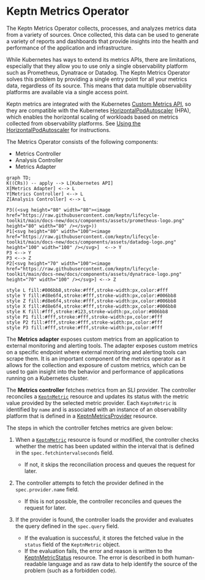 # Keptn Metrics Operator

The Keptn Metrics Operator collects, processes,
and analyzes metrics data from a variety of sources.
Once collected, this data can be used
to generate a variety of reports and dashboards
that provide insights into the health and performance
of the application and infrastructure.

While Kubernetes has ways to extend its metrics APIs, there are limitations,
especially that they allow you to use only a single observability platform
such as Prometheus, Dynatrace or Datadog.
The Keptn Metrics Operator solves this problem
by providing a single entry point for
all your metrics data, regardless of its source.
This means that data multiple observability platforms are available via
a single access point.

Keptn metrics are integrated with the Kubernetes
[Custom Metrics API](https://github.com/kubernetes/metrics#custom-metrics-api),
so they are compatible with the Kubernetes
[HorizontalPodAutoscaler](https://kubernetes.io/docs/tasks/run-application/horizontal-pod-autoscale/)
(HPA), which enables the horizontal scaling of workloads
based on metrics collected from observability platforms.
See
[Using the HorizontalPodAutoscaler](../use-cases/hpa.md)
for instructions.

The Metrics Operator consists of the following components:

* Metrics Controller
* Analysis Controller
* Metrics Adapter

```mermaid
graph TD;
K((CRs)) -- apply --> L[Kubernetes API]
X[Metrics Adapter] <--> L
Y[Metrics Controller] <--> L
Z[Analysis Controller] <--> L

P3((<svg height="80" width="80"><image href="https://raw.githubusercontent.com/keptn/lifecycle-toolkit/main/docs-new/docs/components/assets/prometheus-logo.png" height="80" width="80" /></svg>))
P1[<svg height="80" width="100"><image href="https://raw.githubusercontent.com/keptn/lifecycle-toolkit/main/docs-new/docs/components/assets/datadog-logo.png" height="100" width="100" /></svg>]  <--> Y
P3 <--> Y
P3 <--> Z
P2[<svg height="70" width="100"><image href="https://raw.githubusercontent.com/keptn/lifecycle-toolkit/main/docs-new/docs/components/assets/dynatrace-logo.png" height="70" width="100" /></svg>] <--> Z

style L fill:#006bb8,stroke:#fff,stroke-width:px,color:#fff
style Y fill:#d8e6f4,stroke:#fff,stroke-width:px,color:#006bb8
style Z fill:#d8e6f4,stroke:#fff,stroke-width:px,color:#006bb8
style X fill:#d8e6f4,stroke:#fff,stroke-width:px,color:#006bb8
style K fill:#fff,stroke:#123,stroke-width:px,color:#006bb8
style P1 fill:#fff,stroke:#fff,stroke-width:px,color:#fff
style P2 fill:#fff,stroke:#fff,stroke-width:px,color:#fff
style P3 fill:#fff,stroke:#fff,stroke-width:px,color:#fff
```

The **Metrics adapter** exposes custom metrics from an application
to external monitoring and alerting tools.
The adapter exposes custom metrics on a specific endpoint
where external monitoring and alerting tools can scrape them.
It is an important component of the metrics operator
as it allows for the collection and exposure of custom metrics,
which can be used to gain insight into the behavior and performance
of applications running on a Kubernetes cluster.

The **Metrics controller** fetches metrics from an SLI provider.
The controller reconciles a [`KeptnMetric`](../reference/crd-reference/metric.md)
resource and updates its status with the metric value
provided by the selected metric provider.
Each `KeptnMetric` is identified by `name`
and is associated with an instance of an observability platform
that is defined in a
[KeptnMetricsProvider](../reference/crd-reference/metricsprovider.md)
resource.

The steps in which the controller fetches metrics are given below:

1. When a [`KeptnMetric`](../reference/crd-reference/metric.md)
   resource is found or modified,
   the controller checks whether the metric has been updated
   within the interval that is defined in the `spec.fetchintervalseconds` field.
   * If not, it skips the reconciliation process
     and queues the request for later.

2. The controller attempts to fetch the provider defined in the
   `spec.provider.name` field.
   * If this is not possible, the controller reconciles
     and queues the request for later.

3. If the provider is found,
   the controller loads the provider and evaluates the query
   defined in the `spec.query` field.
   * If the evaluation is successful,
     it stores the fetched value
     in the `status` field of the `KeptnMetric` object.
   * If the evaluation fails,
     the error and reason is written to the
     [KeptnMetricStatus](../reference/api-reference/metrics/v1beta1/index.md#keptnmetricstatus)
     resource.
     The error is described in both human-readable language
     and as raw data to help identify the source of the problem
     (such as a forbidden code).
